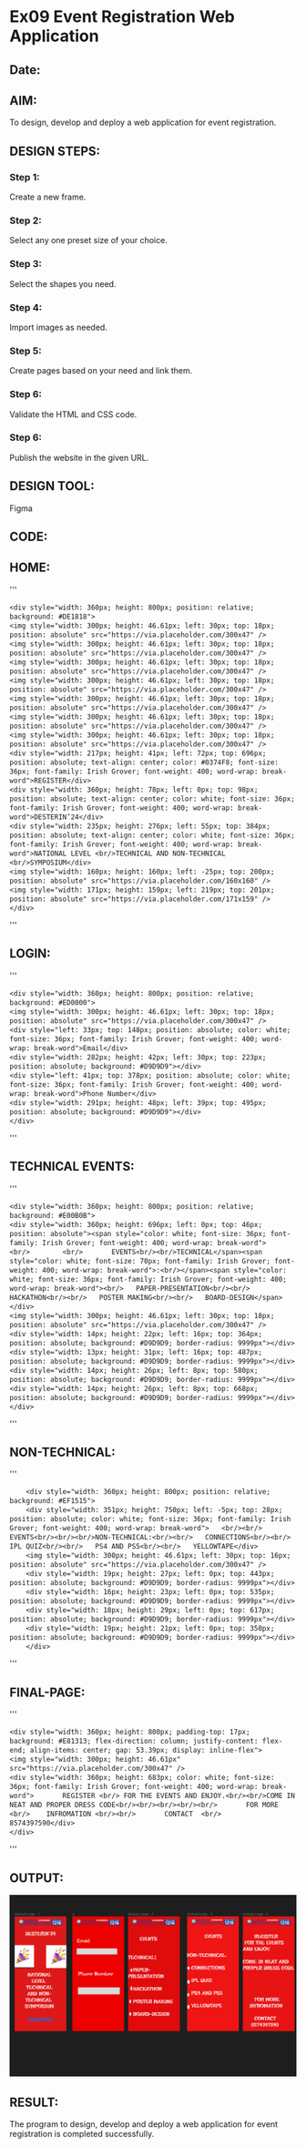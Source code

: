 # Ex09 Event Registration Web Application
## Date:

## AIM:
To design, develop and deploy a web application for event registration.

## DESIGN STEPS:

### Step 1:
Create a new frame.

### Step 2:
Select any one preset size of your choice.

### Step 3:
Select the shapes you need.

### Step 4:
Import images as needed.

### Step 5:
Create pages based on your need and link them.

### Step 6:

Validate the HTML and CSS code.

### Step 6:

Publish the website in the given URL.

## DESIGN TOOL:
Figma

## CODE:
## HOME:
''' 

    <div style="width: 360px; height: 800px; position: relative; background: #DE1818">
    <img style="width: 300px; height: 46.61px; left: 30px; top: 18px; position: absolute" src="https://via.placeholder.com/300x47" />
    <img style="width: 300px; height: 46.61px; left: 30px; top: 18px; position: absolute" src="https://via.placeholder.com/300x47" />
    <img style="width: 300px; height: 46.61px; left: 30px; top: 18px; position: absolute" src="https://via.placeholder.com/300x47" />
    <img style="width: 300px; height: 46.61px; left: 30px; top: 18px; position: absolute" src="https://via.placeholder.com/300x47" />
    <img style="width: 300px; height: 46.61px; left: 30px; top: 18px; position: absolute" src="https://via.placeholder.com/300x47" />
    <img style="width: 300px; height: 46.61px; left: 30px; top: 18px; position: absolute" src="https://via.placeholder.com/300x47" />
    <img style="width: 300px; height: 46.61px; left: 30px; top: 18px; position: absolute" src="https://via.placeholder.com/300x47" />
    <div style="width: 217px; height: 41px; left: 72px; top: 696px; position: absolute; text-align: center; color: #0374F8; font-size: 36px; font-family: Irish Grover; font-weight: 400; word-wrap: break-word">REGISTER</div>
    <div style="width: 360px; height: 78px; left: 0px; top: 98px; position: absolute; text-align: center; color: white; font-size: 36px; font-family: Irish Grover; font-weight: 400; word-wrap: break-word">DESTERIN’24</div>
    <div style="width: 235px; height: 276px; left: 55px; top: 384px; position: absolute; text-align: center; color: white; font-size: 36px; font-family: Irish Grover; font-weight: 400; word-wrap: break-word">NATIONAL LEVEL <br/>TECHNICAL AND NON-TECHNICAL <br/>SYMPOSIUM</div>
    <img style="width: 160px; height: 160px; left: -25px; top: 200px; position: absolute" src="https://via.placeholder.com/160x160" />
    <img style="width: 171px; height: 159px; left: 219px; top: 201px; position: absolute" src="https://via.placeholder.com/171x159" />
    </div>
'''
## LOGIN:
'''

    <div style="width: 360px; height: 800px; position: relative; background: #ED0000">
    <img style="width: 300px; height: 46.61px; left: 30px; top: 18px; position: absolute" src="https://via.placeholder.com/300x47" />
    <div style="left: 33px; top: 148px; position: absolute; color: white; font-size: 36px; font-family: Irish Grover; font-weight: 400; word-wrap: break-word">Email</div>
    <div style="width: 282px; height: 42px; left: 30px; top: 223px; position: absolute; background: #D9D9D9"></div>
    <div style="left: 41px; top: 378px; position: absolute; color: white; font-size: 36px; font-family: Irish Grover; font-weight: 400; word-wrap: break-word">Phone Number</div>
    <div style="width: 291px; height: 48px; left: 39px; top: 495px; position: absolute; background: #D9D9D9"></div>
    </div>
'''
## TECHNICAL EVENTS:
'''

    <div style="width: 360px; height: 800px; position: relative; background: #E00B0B">
    <div style="width: 360px; height: 696px; left: 0px; top: 46px; position: absolute"><span style="color: white; font-size: 36px; font-family: Irish Grover; font-weight: 400; word-wrap: break-word">         <br/>        <br/>       EVENTS<br/><br/>TECHNICAL</span><span style="color: white; font-size: 70px; font-family: Irish Grover; font-weight: 400; word-wrap: break-word">:<br/></span><span style="color: white; font-size: 36px; font-family: Irish Grover; font-weight: 400; word-wrap: break-word"><br/>   PAPER-PRESENTATION<br/><br/>   HACKATHON<br/><br/>   POSTER MAKING<br/><br/>   BOARD-DESIGN</span></div>
    <img style="width: 300px; height: 46.61px; left: 30px; top: 18px; position: absolute" src="https://via.placeholder.com/300x47" />
    <div style="width: 14px; height: 22px; left: 16px; top: 364px; position: absolute; background: #D9D9D9; border-radius: 9999px"></div>
    <div style="width: 13px; height: 31px; left: 16px; top: 487px; position: absolute; background: #D9D9D9; border-radius: 9999px"></div>
    <div style="width: 14px; height: 26px; left: 8px; top: 580px; position: absolute; background: #D9D9D9; border-radius: 9999px"></div>
    <div style="width: 14px; height: 26px; left: 8px; top: 668px; position: absolute; background: #D9D9D9; border-radius: 9999px"></div>
    </div>
'''

## NON-TECHNICAL:
'''

        <div style="width: 360px; height: 800px; position: relative; background: #EF1515">
        <div style="width: 351px; height: 750px; left: -5px; top: 28px; position: absolute; color: white; font-size: 36px; font-family: Irish Grover; font-weight: 400; word-wrap: break-word">   <br/><br/>           EVENTS<br/><br/><br/>NON-TECHNICAL:<br/><br/>   CONNECTIONS<br/><br/>   IPL QUIZ<br/><br/>   PS4 AND PS5<br/><br/>   YELLOWTAPE</div>
        <img style="width: 300px; height: 46.61px; left: 30px; top: 16px; position: absolute" src="https://via.placeholder.com/300x47" />
        <div style="width: 19px; height: 27px; left: 0px; top: 443px; position: absolute; background: #D9D9D9; border-radius: 9999px"></div>
        <div style="width: 16px; height: 23px; left: 0px; top: 535px; position: absolute; background: #D9D9D9; border-radius: 9999px"></div>
        <div style="width: 18px; height: 29px; left: 0px; top: 617px; position: absolute; background: #D9D9D9; border-radius: 9999px"></div>
        <div style="width: 19px; height: 21px; left: 0px; top: 350px; position: absolute; background: #D9D9D9; border-radius: 9999px"></div>
        </div>
'''
## FINAL-PAGE:
'''

    <div style="width: 360px; height: 800px; padding-top: 17px; background: #E81313; flex-direction: column; justify-content: flex-end; align-items: center; gap: 53.39px; display: inline-flex">
    <img style="width: 300px; height: 46.61px" src="https://via.placeholder.com/300x47" />
    <div style="width: 360px; height: 683px; color: white; font-size: 36px; font-family: Irish Grover; font-weight: 400; word-wrap: break-word">       REGISTER <br/> FOR THE EVENTS AND ENJOY.<br/><br/>COME IN NEAT AND PROPER DRESS CODE<br/><br/><br/><br/><br/>       FOR MORE    <br/>    INFROMATION <br/><br/>       CONTACT  <br/>     8574397590</div>
    </div>
'''

## OUTPUT:
![alt text](<Screenshot 2024-05-10 165420.png>)

## RESULT:
The program to design, develop and deploy a web application for event registration is completed successfully.
